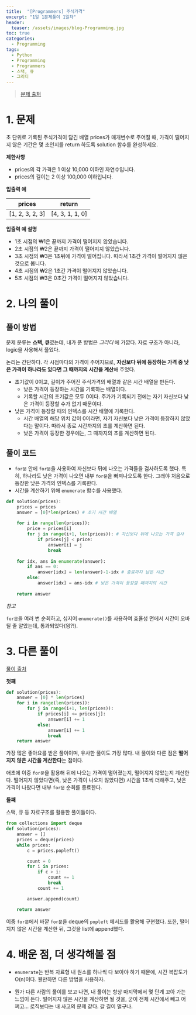 ```yaml
---
title:  "[Programmers] 주식가격"
excerpt: "1일 1문제풀이 1일차"
header:
  teaser: /assets/images/blog-Programming.jpg
toc: true
categories:
  - Programming
tags:
  - Python
  - Programming
  - Programmers
  - 스택, 큐
  - 그리디
---
```


> [문제 출처](https://programmers.co.kr/learn/courses/30/lessons/42584?language=python3)



# 1. 문제

초 단위로 기록된 주식가격이 담긴 배열 prices가 매개변수로 주어질 때, 가격이 떨어지지 않은 기간은 몇 초인지를 return 하도록 solution 함수를 완성하세요.



**제한사항**

- prices의 각 가격은 1 이상 10,000 이하인 자연수입니다.
- prices의 길이는 2 이상 100,000 이하입니다.



**입출력 예**

| prices          | return          |
| --------------- | --------------- |
| [1, 2, 3, 2, 3] | [4, 3, 1, 1, 0] |



**입출력 예 설명**

- 1초 시점의 ₩1은 끝까지 가격이 떨어지지 않았습니다.
- 2초 시점의 ₩2은 끝까지 가격이 떨어지지 않았습니다.
- 3초 시점의 ₩3은 1초뒤에 가격이 떨어집니다. 따라서 1초간 가격이 떨어지지 않은 것으로 봅니다.
- 4초 시점의 ₩2은 1초간 가격이 떨어지지 않았습니다.
- 5초 시점의 ₩3은 0초간 가격이 떨어지지 않았습니다.

  

  

# 2. 나의 풀이 

## 풀이 방법

 문제 분류는 **스택, 큐**였는데, 내가 푼 방법은 *그리디* 에 가깝다. 자료 구조가 아니라, logic을 사용해서 풀었다.

 논리는 간단하다. 각 시점마다의 가격이 주어지므로, **자신보다 뒤에 등장하는 가격 중 낮은 가격이 하나라도 있다면 그 때까지의 시간을 계산**해 주었다.

* 초기값이 0이고, 길이가 주어진 주식가격의 배열과 같은 시간 배열을 만든다.
  * 낮은 가격이 등장하는 시간을 기록하는 배열이다.
  * 기록할 시간의 초기값은 모두 0이다. 주가가 기록되기 전에는 자기 자신보다 낮은 가격이 등장할 수가 없기 때문이다.
* 낮은 가격이 등장할 때의 인덱스를 시간 배열에 기록한다.
  * 시간 배열의 해당 위치 값이 0이라면, 자기 자신보다 낮은 가격이 등장하지 않았다는 말이다. 따라서 종료 시간까지의 초를 계산하면 된다.
  * 낮은 가격이 등장한 경우에는, 그 때까지의 초를 계산하면 된다.

  



## 풀이 코드

* `for문` 안에 `for문`을 사용하여 자신보다 뒤에 나오는 가격들을 검사하도록 했다. 특히, 하나라도 낮은 가격이 나오면 내부 `for문`을 빠져나오도록 한다. 그래야 처음으로 등장한 낮은 가격의 인덱스를 기록한다.
* 시간을 계산하기 위해 `enumerate` 함수를 사용했다. 

```python
def solution(prices):
    prices = prices
    answer = [0]*len(prices) # 초기 시간 배열
    
    for i in range(len(prices)):
        price = prices[i]
        for j in range(i+1, len(prices)): # 자신보다 뒤에 나오는 가격 검사
            if prices[j] < price:
                answer[i] = j
                break
    
    for idx, ans in enumerate(answer):
        if ans == 0:
            answer[idx] = len(answer)-1-idx # 종료까지 남은 시간
        else:
            answer[idx] = ans-idx # 낮은 가격이 등장할 때까지의 시간
        
    return answer
```

 

*참고*

 `for문`을 여러 번 순회하고, 심지어 `enumerate()`를 사용하여 효율성 면에서 시간이 오바될 줄 알았는데, 통과되었다(읭?!).

  

  



# 3. 다른 풀이

[풀이 출처](https://programmers.co.kr/learn/courses/30/lessons/42584/solution_groups?language=python3)

  



**첫째**

```python
def solution(prices):
    answer = [0] * len(prices)
    for i in range(len(prices)):
        for j in range(i+1, len(prices)):
            if prices[i] <= prices[j]:
                answer[i] += 1
            else:
                answer[i] += 1
                break
    return answer
```

 가장 많은 좋아요를 받은 풀이이며, 유사한 풀이도 가장 많다. 내 풀이와 다른 점은 **떨어지지 않은 시간을 계산한다**는 점이다.

 애초에 이중 `for문`을 활용해 뒤에 나오는 가격이 떨어졌는지, 떨어지지 않았는지 계산한다. 떨어지지 않았다면(즉, 낮은 가격이 나오지 않았다면) 시간을 1초씩 더해주고, 낮은 가격이 나왔다면 내부 `for문` 순회를 종료한다.

  



**둘째**

 스택, 큐 등 자료구조를 활용한 풀이들이다.



```python
from collections import deque
def solution(prices):
    answer = []
    prices = deque(prices)
    while prices:
        c = prices.popleft()

        count = 0
        for i in prices:
            if c > i:
                count += 1
                break
            count += 1

        answer.append(count)

    return answer
```

 이중 `for문`에서 바깥 `for문`을 deque의 `popleft` 메서드를 활용해 구현했다. 또한, 떨어지지 않은 시간을 계산한 뒤, 그것을 list에 append했다.

  

  

# 4. 배운 점, 더 생각해볼 점

* `enumerate`는 반복 자료형 내 원소를 하나씩 다 보아야 하기 때문에, 시간 복잡도가 O(n)이다. 웬만하면 다른 방법을 사용하자.

* 뭔가 다른 사람의 풀이를 보고 나면, 내 풀이는 항상 마지막에서 몇 단계 꼬아 가는 느낌이 든다. 떨어지지 않은 시간을 계산하면 될 것을, 굳이 전체 시간에서 빼고 어쩌고... 로직보다는 내 사고의 문제 같다. 갈 길이 멀구나.